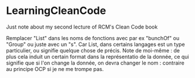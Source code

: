 # LearningCleanCode
Just note about my second lecture of RCM's Clean Code book

Remplacer "List" dans les noms de fonctions avec par ex "bunchOf" ou "Group" ou juste avec un "s". Car List, dans certains langages est un type particulier, ou  signifie quelque chose de précis.
Note de moi-même : de plus cela induit un certain format dans la représentatio de la donnée, ce qui signifie que si l'on change la donnée, on devra changer le nom : contraire au principe OCP si je ne me trompe pas.
